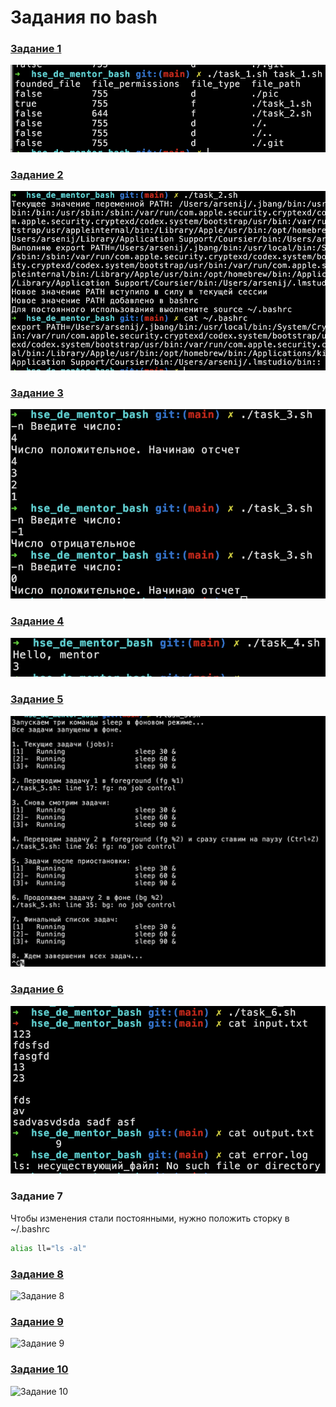 # Задания по bash 

### [Задание 1](task_1.sh)
![Задание 1](pic/task_1.png)

### [Задание 2](task_2.sh)
![Задание 2](pic/task_2.png)

### [Задание 3](task_3.sh)
![Задание 3](pic/task_3.png)

### [Задание 4](task_4.sh)
![Задание 4](pic/task_4.png)

### [Задание 5](task_5.sh)
![Задание 5](pic/task_5.png)

### [Задание 6](task_6.sh)
![Задание 6](pic/task_6.png)

### Задание 7
Чтобы изменения стали постоянными, нужно положить сторку в ~/.bashrc 
```bash
alias ll="ls -al" 
```

### [Задание 8](task_8.sh)
![Задание 8](pic/task_8.png)


### [Задание 9](task_9.sh)
![Задание 9](pic/task_9.png)


### [Задание 10](task_10.sh)
![Задание 10](pic/task_10.png)


